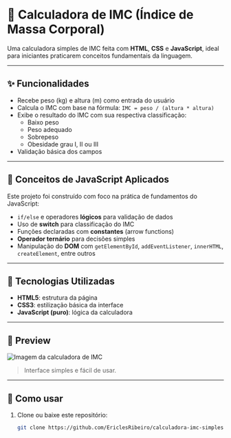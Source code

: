 # 🧮 Calculadora de IMC (Índice de Massa Corporal)

Uma calculadora simples de IMC feita com **HTML**, **CSS** e **JavaScript**, ideal para iniciantes praticarem conceitos fundamentais da linguagem.

---

## ✨ Funcionalidades

- Recebe peso (kg) e altura (m) como entrada do usuário
- Calcula o IMC com base na fórmula: `IMC = peso / (altura * altura)`
- Exibe o resultado do IMC com sua respectiva classificação:
  - Baixo peso
  - Peso adequado
  - Sobrepeso
  - Obesidade grau I, II ou III
- Validação básica dos campos

---

## 🧠 Conceitos de JavaScript Aplicados

Este projeto foi construído com foco na prática de fundamentos do JavaScript:

- `if/else` e operadores **lógicos** para validação de dados
- Uso de **switch** para classificação do IMC
- Funções declaradas com **constantes** (arrow functions)
- **Operador ternário** para decisões simples
- Manipulação do **DOM** com `getElementById`, `addEventListener`, `innerHTML`, `createElement`, entre outros

---

## 🧱 Tecnologias Utilizadas

- **HTML5**: estrutura da página
- **CSS3**: estilização básica da interface
- **JavaScript (puro)**: lógica da calculadora

---

## 📸 Preview

![Imagem da calculadora de IMC](https://iili.io/FRmAyLG.png)  
> Interface simples e fácil de usar.

---

## 🚀 Como usar

1. Clone ou baixe este repositório:
   ```bash
   git clone https://github.com/EriclesRibeiro/calculadora-imc-simples
